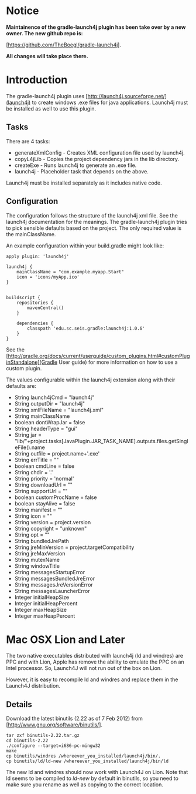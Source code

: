 

Notice
======

__Maintainence of the gradle-launch4j plugin has been take over by a new owner. The new github repo is:__

[https://github.com/TheBoegl/gradle-launch4j].

__All changes will take place there.__

Introduction
============

The gradle-launch4j plugin uses [http://launch4j.sourceforge.net/](launch4j) to create windows .exe files for java applications. Launch4j must be installed as well to use this plugin.


Tasks
-----

There are 4 tasks:
  * generateXmlConfig - Creates XML configuration file used by launch4j.
  * copyL4jLib - Copies the project dependency jars in the lib directory.
  * createExe - Runs launch4j to generate an .exe file.
  * launch4j - Placeholder task that depends on the above.

Launch4j must be installed separately as it includes native code.

Configuration
-------------

The configuration follows the structure of the launch4j xml file. See the launch4j documentation for the meanings. The gradle-launch4j plugin tries to pick sensible defaults based on the project. The only required
value is the mainClassName.

An example configuration within your build.gradle might look like:

	apply plugin: 'launch4j'
	
	launch4j {
	    mainClassName = "com.example.myapp.Start"
	    icon = 'icons/myApp.ico'
	}
	
	
	buildscript {
	    repositories {
	        mavenCentral()
	    }
	
	    dependencies {
	        classpath 'edu.sc.seis.gradle:launch4j:1.0.6'
	    }
	}

See the [http://gradle.org/docs/current/userguide/custom_plugins.html#customPluginStandalone](Gradle User guide) for more information on how to use a custom plugin.

The values configurable within the launch4j extension along with their defaults are:

 *    String launch4jCmd = "launch4j"
 *    String outputDir = "launch4j"
 *    String xmlFileName = "launch4j.xml"
 *    String mainClassName
 *    boolean dontWrapJar = false
 *    String headerType = "gui"
 *    String jar = "lib/"+project.tasks[JavaPlugin.JAR_TASK_NAME].outputs.files.getSingleFile().name
 *    String outfile = project.name+'.exe'
 *    String errTitle = ""
 *    boolean cmdLine = false
 *    String chdir = '.'
 *    String priority = 'normal'
 *    String downloadUrl = ""
 *    String supportUrl = ""
 *    boolean customProcName = false
 *    boolean stayAlive = false
 *    String manifest = ""
 *    String icon = ""
 *    String version = project.version
 *    String copyright = "unknown" 
 *    String opt = ""
 *    String bundledJrePath
 *    String jreMinVersion = project.targetCompatibility
 *    String jreMaxVersion
 *    String mutexName
 *    String windowTitle
 *    String messagesStartupError
 *    String messagesBundledJreError
 *    String messagesJreVersionError
 *    String messagesLauncherError	
 *    Integer initialHeapSize
 *    Integer initialHeapPercent
 *    Integer maxHeapSize
 *    Integer maxHeapPercent

Mac OSX Lion and Later
======================

The two native executables distributed with launch4j (ld and windres) are PPC and with Lion, Apple has remove the ability to emulate the PPC on an Intel processor. So, Launch4J will not run out of the box on Lion.

However, it is easy to recompile ld and windres and replace them in the Launch4J distribution. 


Details
-------

Download the latest binutils (2.22 as of 7 Feb 2012) from [http://www.gnu.org/software/binutils/].

	tar zxf binutils-2.22.tar.gz
	cd binutils-2.22
	./configure --target=i686-pc-mingw32
	make
	cp binutils/windres /whereever_you_installed/launch4j/bin/.
	cp binutils/ld/ld-new /whereever_you_installed/launch4j/bin/ld


The new ld and windres should now work with Launch4J on Lion. Note that ld seems to be compiled to *ld-new* by default in binutils, so you need to make sure you rename as well as copying to the correct location.
